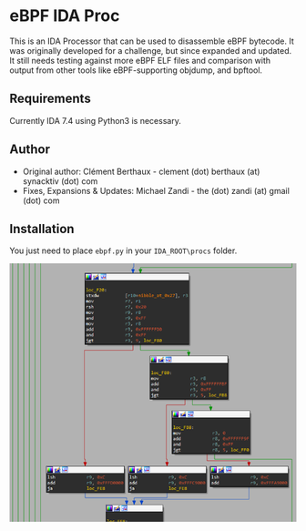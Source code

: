 # eBPF IDA Proc

This is an IDA Processor that can be used to disassemble eBPF bytecode. It was
originally developed for a challenge, but since expanded and updated. It still
needs testing against more eBPF ELF files and comparison with output from other
tools like eBPF-supporting objdump, and bpftool.

## Requirements

Currently IDA 7.4 using Python3 is necessary.

## Author

- Original author: Clément Berthaux - clement (dot) berthaux (at) synacktiv (dot) com
- Fixes, Expansions & Updates: Michael Zandi - the (dot) zandi (at) gmail (dot) com

## Installation

You just need to place `ebpf.py` in your `IDA_ROOT\procs` folder.

![Example of filter opened in IDA](img/bpf_ida.png)
